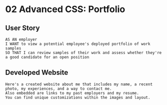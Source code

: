# 02 Advanced CSS: Portfolio

## User Story

```
AS AN employer
I WANT to view a potential employee's deployed portfolio of work samples
SO THAT I can review samples of their work and assess whether they're a good candidate for an open position
```

## Developed Website ##

```
Here's a created website about me that includes my name, a recent photo, my experiences, and a way to contact me.
Also embedded are links to my past employers and my resume.
You can find unique customizations within the images and layout.
```
